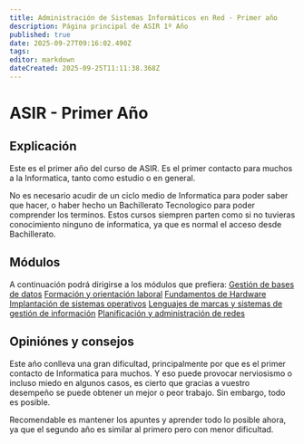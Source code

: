 ```yaml
---
title: Administración de Sistemas Informáticos en Red - Primer año
description: Página principal de ASIR 1º Año
published: true
date: 2025-09-27T09:16:02.490Z
tags: 
editor: markdown
dateCreated: 2025-09-25T11:11:38.368Z
---
```


# ASIR - Primer Año
## Explicación
Este es el primer año del curso de ASIR. Es el primer contacto para muchos a la Informatica, tanto como estudio o en general. 

No es necesario acudir de un ciclo medio de Informatica para poder saber que hacer, o haber hecho un Bachillerato Tecnologico para poder comprender los terminos. Estos cursos siempren parten como si no tuvieras conocimiento ninguno de informatica, ya que es normal el acceso desde Bachillerato.

## Módulos
A continuación podrá dirigirse a los módulos que prefiera:
[Gestión de bases de datos](/apuntes/asir/asir1/Base_Datos)
[Formación y orientación laboral](/apuntes/asir/asir1/Formacion_Profesional)
[Fundamentos de Hardware](/apuntes/asir/asir1/Hardware)
[Implantación de sistemas operativos](/apuntes/asir/asir1/ISO)
[Lenguajes de marcas y sistemas de gestión de información](/apuntes/asir/asir1/Lenguaje_Marcas)
[Planificación y administración de redes](/apuntes/asir/asir1/Planificacion_Redes)

## Opiniónes y consejos
Este año conlleva una gran dificultad, principalmente por que es el primer contacto de Informatica para muchos. Y eso puede provocar nerviosismo o incluso miedo en algunos casos, es cierto que gracias a vuestro desempeño se puede obtener un mejor o peor trabajo. Sin embargo, todo es posible.

Recomendable es mantener los apuntes y aprender todo lo posible ahora, ya que el segundo año es similar al primero pero con menor dificultad. 